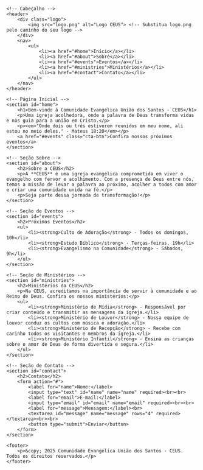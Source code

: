 <!DOCTYPE html>
<html lang="pt-br">
<head>
    <meta charset="UTF-8">
    <meta name="viewport" content="width=device-width, initial-scale=1.0">
    <title>Comunidade Evangélica União dos Santos - CEUS</title>
    <link href="https://fonts.googleapis.com/css2?family=Quicksand:wght@400;500&family=Sacramento&display=swap" rel="stylesheet">
    <link rel="stylesheet" href="style.css">
</head>
<body>

    <!-- Cabeçalho -->
    <header>
        <div class="logo">
            <img src="logo.png" alt="Logo CEUS"> <!-- Substitua logo.png pelo caminho do seu logo -->
        </div>
        <nav>
            <ul>
                <li><a href="#home">Início</a></li>
                <li><a href="#about">Sobre</a></li>
                <li><a href="#events">Eventos</a></li>
                <li><a href="#ministries">Ministérios</a></li>
                <li><a href="#contact">Contato</a></li>
            </ul>
        </nav>
    </header>

    <!-- Página Inicial -->
    <section id="home">
        <h1>Bem-vindo à Comunidade Evangélica União dos Santos - CEUS</h1>
        <p>Uma igreja acolhedora, onde a palavra de Deus transforma vidas e nos guia para a união em Cristo.</p>
        <p><em>"Onde dois ou três estiverem reunidos em meu nome, ali estou no meio deles." - Mateus 18:20</em></p>
        <a href="#events" class="cta-btn">Confira nossos próximos eventos</a>
    </section>

    <!-- Seção Sobre -->
    <section id="about">
        <h2>Sobre a CEUS</h2>
        <p>A **CEUS** é uma igreja evangélica comprometida em viver o evangelho com fervor e acolhimento. Com a presença de Deus entre nós, temos a missão de levar a palavra ao próximo, acolher a todos com amor e criar uma comunidade unida na fé.</p>
        <p>Seja parte dessa jornada de transformação!</p>
    </section>

    <!-- Seção de Eventos -->
    <section id="events">
        <h2>Próximos Eventos</h2>
        <ul>
            <li><strong>Culto de Adoração</strong> - Todos os domingos, 10h</li>
            <li><strong>Estudo Bíblico</strong> - Terças-feiras, 19h</li>
            <li><strong>Evangelismo na Comunidade</strong> - Sábados, 9h</li>
        </ul>
    </section>

    <!-- Seção de Ministérios -->
    <section id="ministries">
        <h2>Ministérios da CEUS</h2>
        <p>Na CEUS, acreditamos na importância de servir à comunidade e ao Reino de Deus. Confira os nossos ministérios:</p>
        <ul>
            <li><strong>Ministério de Mídia</strong> - Responsável por criar conteúdo e transmitir as mensagens da igreja.</li>
            <li><strong>Ministério de Louvor</strong> - Nossa equipe de louvor conduz os cultos com música e adoração.</li>
            <li><strong>Ministério de Recepção</strong> - Recebe com carinho todos os visitantes e membros da igreja.</li>
            <li><strong>Ministério Infantil</strong> - Ensina as crianças sobre o amor de Deus de forma divertida e segura.</li>
        </ul>
    </section>

    <!-- Seção de Contato -->
    <section id="contact">
        <h2>Contato</h2>
        <form action="#">
            <label for="name">Nome:</label>
            <input type="text" id="name" name="name" required><br><br>
            <label for="email">E-mail:</label>
            <input type="email" id="email" name="email" required><br><br>
            <label for="message">Mensagem:</label><br>
            <textarea id="message" name="message" rows="4" required></textarea><br><br>
            <button type="submit">Enviar</button>
        </form>
    </section>

    <footer>
        <p>&copy; 2025 Comunidade Evangélica União dos Santos - CEUS. Todos os direitos reservados.</p>
    </footer>

</body>
</html>
